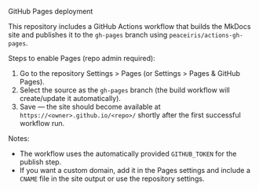 GitHub Pages deployment

This repository includes a GitHub Actions workflow that builds the MkDocs site and publishes it to the `gh-pages` branch using `peaceiris/actions-gh-pages`.

Steps to enable Pages (repo admin required):

1. Go to the repository Settings > Pages (or Settings > Pages & GitHub Pages).
2. Select the source as the `gh-pages` branch (the build workflow will create/update it automatically).
3. Save — the site should become available at `https://<owner>.github.io/<repo>/` shortly after the first successful workflow run.

Notes:
- The workflow uses the automatically provided `GITHUB_TOKEN` for the publish step.
- If you want a custom domain, add it in the Pages settings and include a `CNAME` file in the site output or use the repository settings.

